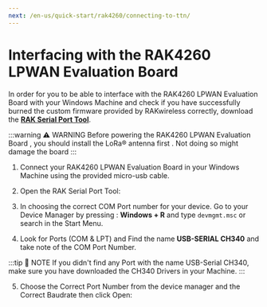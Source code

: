 ```yaml
---
next: /en-us/quick-start/rak4260/connecting-to-ttn/
---
```


# Interfacing with the RAK4260 LPWAN Evaluation Board

In order for you to be able to interface with the RAK4260 LPWAN Evaluation Board with your Windows Machine and check if you have successfully burned the custom firmware provided by RAKwireless correctly, download the [**RAK Serial Port Tool**](https://downloads.rakwireless.com/en/LoRa/Tools/RAK_SERIAL_PORT_TOOL_V1.2.1.zip).

:::warning ⚠️ WARNING
Before powering the RAK4260 LPWAN Evaluation Board , you should install the LoRa® antenna first . Not doing so might damage the board
:::

1. Connect your RAK4260 LPWAN Evaluation Board in your Windows Machine using the provided micro-usb cable. 

<rk-img
  src="/assets/images/quick-start-guide/rak4260/4interfacing-with-rak4260/rak4260-laptop.png"
  width="60%"
  figure-number="1"
  caption="RAK4260 LPWAN Evaluation Board to Laptop Connection"
/>
 
2. Open the RAK Serial Port Tool:

<rk-img
  src="/assets/images/quick-start-guide/rak4260/4interfacing-with-rak4260/rak-serial-port-tool.png"
  width="100%"
  figure-number="2"
  caption="RAK Serial Port Tool"
/>

3. In choosing the correct COM Port number for your device. Go to your Device Manager by pressing : **Windows + R** and type `devmgmt.msc` or search in the Start Menu.

<rk-img
  src="/assets/images/quick-start-guide/rak4260/4interfacing-with-rak4260/device-manager.png"
  width="100%"
  figure-number="3"
  caption="Device Manager"
/>

4. Look for Ports (COM & LPT) and Find the name **USB-SERIAL CH340** and take note of the COM Port Number.

:::tip 📝 NOTE
If you didn't find any Port with the name USB-Serial CH340, make sure you have downloaded the CH340 Drivers in your Machine.
:::

5. Choose the Correct Port Number from the device manager and the Correct Baudrate then click Open:

<rk-img
  src="/assets/images/quick-start-guide/rak4260/4interfacing-with-rak4260/correct-port-and-baudrate.png"
  width="100%"
  figure-number="4"
  caption="Correct Port Number and Correct Baud rate"
/>
